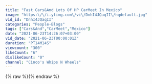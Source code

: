 ```yaml
---
title: "Fast Cars&And Lots Of HP CarMeet In Mexico"
image: "https:\/\/i.ytimg.com\/vi\/DnhI4JQaqII\/hqdefault.jpg"
vid_id: "DnhI4JQaqII"
categories: "People-Blogs"
tags: ["Cars&And","CarMeet","Mexico"]
date: "2021-06-23T14:26:07+03:00"
vid_date: "2021-06-23T00:00:01Z"
duration: "PT14M14S"
viewcount: "300"
likeCount: "6"
dislikeCount: "0"
channel: "Cinco's Whips N Wheels"
---
```

{% raw %}{% endraw %}
